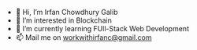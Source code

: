 - 👋 Hi, I’m Irfan Chowdhury Galib
- 👀 I’m interested in Blockchain
- 🌱 I’m currently learning FUll-Stack Web Development
- 📫 Mail me on workwithirfanc@gmail.com

<!---
IrfanGalib/IrfanGalib is a ✨ special ✨ repository because its `README.md` (this file) appears on your GitHub profile.
You can click the Preview link to take a look at your changes.
--->
